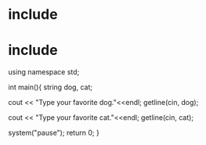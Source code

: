 # include <iostream>
# include <string>

using namespace std;

int main(){
  string dog, cat;
  
  cout << "Type your favorite dog."<<endl;
  getline(cin, dog);
  
  cout << "Type your favorite cat."<<endl;
  getline(cin, cat);






  system("pause");
  return 0;
}

